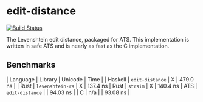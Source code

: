 # edit-distance

[![Build Status](https://travis-ci.org/vmchale/edit-distance.svg?branch=master)](https://travis-ci.org/vmchale/edit-distance)

The Levenshtein edit distance, packaged for ATS. This implementation is written
in safe ATS and is nearly as fast as the C implementation.

## Benchmarks

| Language | Library | Unicode | Time |
| Haskell | `edit-distance` | X | 479.0 ns |
| Rust | `levenshtein-rs` | X | 137.4 ns
| Rust | `strsim` | X | 140.4 ns
| ATS | `edit-distance` |  | 94.03 ns |
| C | n/a |  | 93.08 ns |
